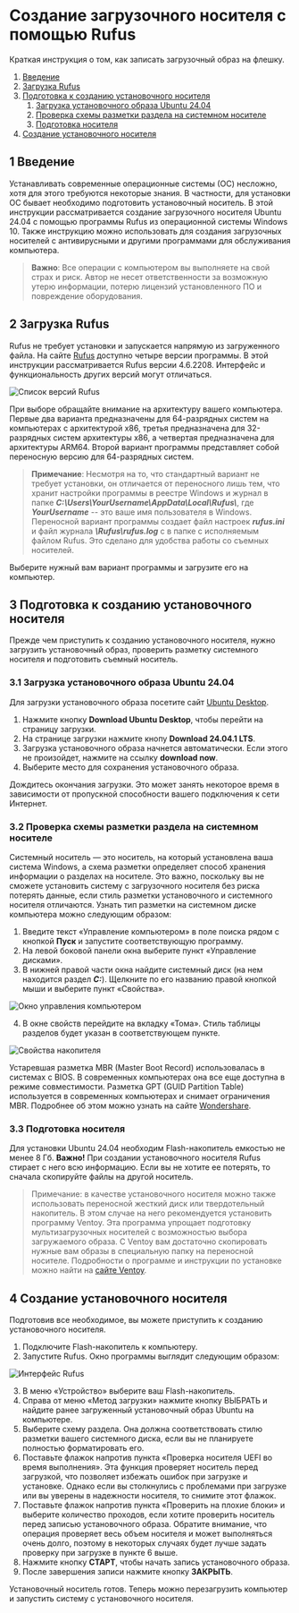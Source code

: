 # Создание загрузочного носителя с помощью Rufus

Краткая инструкция о том, как записать загрузочный образ на флешку.

1. [Введение](#1-intro)
2. [Загрузка Rufus](#2-install-rufus)
3. [Подготовка к созданию установочного носителя](#3-preparation)
   1. [Загрузка установочного образа Ubuntu 24.04](#3p1-ubuntu-download)
   2. [Проверка схемы разметки раздела на системном носителе](#3p2-check-part-style)
   3. [Подготовка носителя](#3p3-flash-prep)
4. [Создание установочного носителя](#4-iso-write)

<a name="1-intro"></a>

## 1 Введение

Устанавливать современные операционные системы (ОС) несложно, хотя для этого требуются некоторые знания. В частности, для установки ОС бывает необходимо подготовить установочный носитель. В этой инструкции рассматривается создание загрузочного носителя Ubuntu 24.04 с помощью программы Rufus из операционной системы Windows 10. Также инструкцию можно использовать для создания загрузочных носителей с антивирусными и другими программами для обслуживания компьютера.

> **Важно**: Все операции с компьютером вы выполняете на свой страх и риск. Автор не несет ответственности за возможную утерю информации, потерю лицензий установленного ПО и повреждение оборудования.

<a name="2-install-rufus"></a>

## 2 Загрузка Rufus

Rufus не требует установки и запускается напрямую из загруженного файла. На сайте [Rufus](https://rufus.ie/ "Официальный сайт Rufus") доступно четыре версии программы. В этой инструкции рассматривается Rufus версии 4.6.2208. Интерфейс и функциональность других версий могут отличаться.

![Список версий Rufus](/img/rufus-versions.png "Список версий Rufus")

При выборе обращайте внимание на архитектуру вашего компьютера. Первые два варианта предназначены для 64-разрядных систем на компьютерах с архитектурой x86, третья предназначена для 32-разрядных систем архитектуры x86, а четвертая предназначена для архитектуры ARM64. Второй вариант программы представляет собой переносную версию для 64-разрядных систем.

> **Примечание**: Несмотря на то, что стандартный вариант не требует установки, он отличается от переносного лишь тем, что хранит настройки программы в реестре Windows и журнал в папке ***C:\Users\YourUsername\AppData\Local\Rufus\\***, где ***YourUsername*** -- это ваше имя пользователя в Windows. Переносной вариант программы создает файл настроек ***rufus.ini*** и файл журнала ***\Rufus\rufus.log*** с в папке с исполняемым файлом Rufus. Это сделано для удобства работы со съемных носителей.

Выберите нужный вам вариант программы и загрузите его на компьютер.

<a name="3-preparation"></a>

## 3 Подготовка к созданию установочного носителя

Прежде чем приступить к созданию установочного носителя, нужно загрузить установочный образ, проверить разметку системного носителя и подготовить съемный носитель.

<a name="3p1-ubuntu-download"></a>

### 3.1 Загрузка установочного образа Ubuntu 24.04

Для загрузки установочного образа посетите сайт [Ubuntu Desktop](https://ubuntu.com/desktop "Страница загрузки Ubuntu Desktop").

1. Нажмите кнопку **Download Ubuntu Desktop**, чтобы перейти на страницу загрузки. 
2. На странице загрузки нажмите кнопу **Download 24.04.1 LTS**.
3. Загрузка установочного образа начнется автоматически. Если этого не произойдет, нажмите на ссылку **download now**.
4. Выберите место для сохранения установочного образа.

Дождитесь окончания загрузки. Это может занять некоторое время в зависимости от пропускной способности вашего подключения к сети Интернет.

<a name="3p2-check-part-style"></a>

### 3.2 Проверка схемы разметки раздела на системном носителе

Системный носитель — это носитель, на который установлена ваша система Windows, а схема разметки определяет способ хранения информации о разделах на носителе. Это важно, поскольку вы не сможете установить систему с загрузочного носителя без риска потерять данные, если стиль разметки установочного и системного носителя отличаются.
Узнать тип разметки на системном диске компьютера можно следующим образом:

1. Введите текст «Управление компьютером» в поле поиска рядом с кнопкой **Пуск** и запустите соответствующую программу. 
2. На левой боковой панели окна выберите пункт «Управление дисками». 
3. В нижней правой части окна найдите системный диск (на нем находится раздел ***C:***). Щелкните по его названию правой кнопкой мыши и выберите пункт «Свойства».

![Окно управления компьютером](/img/check-partstyle.png "Окно управления компьютером")

4. В окне свойств перейдите на вкладку «Тома». Стиль таблицы разделов будет указан в соответствующем пункте.

![Свойства накопителя](/img/partstyle.png "Свойства накопителя")

Устаревшая разметка MBR (Master Boot Record) использовалась в системах с BIOS. В современных компьютерах она все еще доступна в режиме совместимости. Разметка GPT (GUID Partition Table) используется в современных компьютерах и снимает ограничения MBR. Подробнее об этом можно узнать на сайте [Wondershare](https://recoverit.wondershare.com.ru/partition-tips/mbr-vs-gpt.html "Статья о GPT и MBR").

<a name="3p3-flash-prep"></a>
   
### 3.3 Подготовка носителя

Для установки Ubuntu 24.04 необходим Flash-накопитель емкостью не менее 8 Гб. **Важно!** При создании установочного носителя Rufus стирает с него всю информацию. Если вы не хотите ее потерять, то сначала скопируйте файлы на другой носитель.

> Примечание: в качестве установочного носителя можно также использовать переносной жесткий диск или твердотельный накопитель. В этом случае на него рекомендуется установить программу Ventoy. Эта программа упрощает подготовку мультизагрузочных носителей с возможностью выбора загружаемого образа. С Ventoy вам достаточно скопировать нужные вам образы в специальную папку на переносной носителе. Подробности о программе и инструкции по установке можно найти на [сайте Ventoy](https://www.ventoy.net/ "Официальный сайт Ventoy"). 

<a name="4-iso-write"></a>
   
## 4 Создание установочного носителя

Подготовив все необходимое, вы можете приступить к созданию установочного носителя.

1. Подключите Flash-накопитель к компьютеру.
2. Запустите Rufus. Окно программы выглядит следующим образом:

![Интерфейс Rufus](/img/rufus-window.png "Интерфейс Rufus")

3. В меню «Устройство» выберите ваш Flash-накопитель.
4. Справа от меню «Метод загрузки» нажмите кнопку ВЫБРАТЬ и найдите ранее загруженный установочный образ Ubuntu на компьютере.
5. Выберите схему раздела. Она должна соответствовать стилю разметки вашего системного диска, если вы не планируете полностью форматировать его.
6. Поставьте флажок напротив пункта «Проверка носителя UEFI во время выполнения». Эта функция проверяет носитель перед загрузкой, что позволяет избежать ошибок при загрузке и установке. Однако если вы столкнулись с проблемами при загрузке или вы уверены в надежности носителя, то снимите этот флажок.
7. Поставьте флажок напротив пункта «Проверить на плохие блоки» и выберите количество проходов, если хотите проверить носитель перед записью установочного образа. Обратите внимание, что операция проверяет весь объем носителя и может выполняться очень долго, поэтому в некоторых случаях будет лучше задать проверку при загрузке в пункте 6 выше.
8. Нажмите кнопку **СТАРТ**, чтобы начать запись установочного образа.
9. После завершения записи нажмите кнопку **ЗАКРЫТЬ**.

Установочный носитель готов. Теперь можно перезагрузить компьютер и запустить систему с установочного носителя.